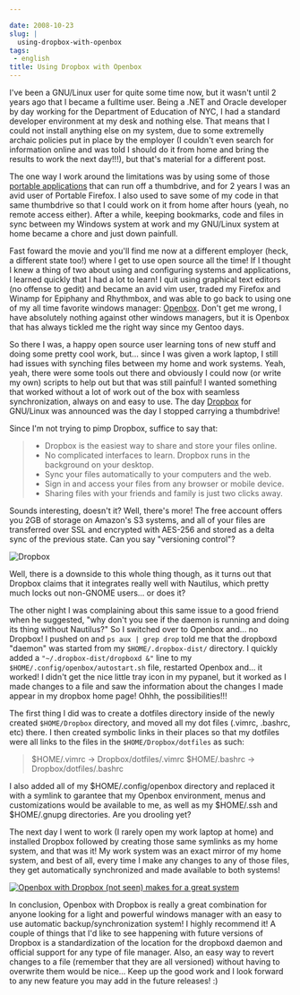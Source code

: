 ```yaml
---

date: 2008-10-23
slug: |
  using-dropbox-with-openbox
tags:
 - english
title: Using Dropbox with Openbox
---
```


I've been a GNU/Linux user for quite some time now, but it wasn't until
2 years ago that I became a fulltime user. Being a .NET and Oracle
developer by day working for the Department of Education of NYC, I had a
standard developer environment at my desk and nothing else. That means
that I could not install anything else on my system, due to some
extremelly archaic policies put in place by the employer (I couldn't
even search for information online and was told I should do it from home
and bring the results to work the next day!!!), but that's material for
a different post.

The one way I work around the limitations was by using some of those
[portable applications](http://portableapps.com/) that can run off a
thumbdrive, and for 2 years I was an avid user of Portable Firefox. I
also used to save some of my code in that same thumbdrive so that I
could work on it from home after hours (yeah, no remote access either).
After a while, keeping bookmarks, code and files in sync between my
Windows system at work and my GNU/Linux system at home became a chore
and just down painfull.

Fast foward the movie and you'll find me now at a different employer
(heck, a different state too!) where I get to use open source all the
time! If I thought I knew a thing of two about using and configuring
systems and applications, I learned quickly that I had a lot to learn! I
quit using graphical text editors (no offense to gedit) and became an
avid vim user, traded my Firefox and Winamp for Epiphany and Rhythmbox,
and was able to go back to using one of my all time favorite windows
manager: [Openbox](http://icculus.org/openbox/index.php/Main_Page).
Don't get me wrong, I have absolutely nothing against other windows
managers, but it is Openbox that has always tickled me the right way
since my Gentoo days.

So there I was, a happy open source user learning tons of new stuff and
doing some pretty cool work, but... since I was given a work laptop, I
still had issues with synching files between my home and work systems.
Yeah, yeah, there were some tools out there and obviously I could now
(or write my own) scripts to help out but that was still painful! I
wanted something that worked without a lot of work out of the box with
seamless synchronization, always on and easy to use. The day
[Dropbox](http://www.getdropbox.com/) for GNU/Linux was announced was
the day I stopped carrying a thumbdrive!

Since I'm not trying to pimp Dropbox, suffice to say that:

> -   Dropbox is the easiest way to share and store your files online.
> -   No complicated interfaces to learn. Dropbox runs in the background
>     on your desktop.
> -   Sync your files automatically to your computers and the web.
> -   Sign in and access your files from any browser or mobile device.
> -   Sharing files with your friends and family is just two clicks
>     away.

Sounds interesting, doesn't it? Well, there's more! The free account
offers you 2GB of storage on Amazon's S3 systems, and all of your files
are transferred over SSL and encrypted with AES-256 and stored as a
delta sync of the previous state. Can you say "versioning control"?

![Dropbox](https://www.getdropbox.com/static/images/tour3b.png)

Well, there is a downside to this whole thing though, as it turns out
that Dropbox claims that it integrates really well with Nautilus, which
pretty much locks out non-GNOME users... or does it?

The other night I was complaining about this same issue to a good friend
when he suggested, "why don't you see if the daemon is running and doing
its thing without Nautilus?" So I switched over to Openbox and... no
Dropbox! I pushed on and `ps aux | grep drop` told me that the dropboxd
"daemon" was started from my `$HOME/.dropbox-dist/` directory. I quickly
added a `"~/.dropbox-dist/dropboxd &"` line to my
`$HOME/.config/openbox/autostart.sh` file, restarted Openbox and... it
worked! I didn't get the nice little tray icon in my pypanel, but it
worked as I made changes to a file and saw the information about the
changes I made appear in my dropbox home page! Ohhh, the
possibilities!!!

The first thing I did was to create a dotfiles directory inside of the
newly created `$HOME/Dropbox` directory, and moved all my dot files
(.vimrc, .bashrc, etc) there. I then created symbolic links in their
places so that my dotfiles were all links to the files in the
`$HOME/Dropbox/dotfiles` as such:

> \$HOME/.vimrc -\> Dropbox/dotfiles/.vimrc \$HOME/.bashrc -\>
> Dropbox/dotfiles/.bashrc

I also added all of my \$HOME/.config/openbox directory and replaced it
with a symlink to garantee that my Openbox environment, menus and
customizations would be available to me, as well as my \$HOME/.ssh and
\$HOME/.gnupg directories. Are you drooling yet?

The next day I went to work (I rarely open my work laptop at home) and
installed Dropbox followed by creating those same symlinks as my home
system, and that was it! My work system was an exact mirror of my home
system, and best of all, every time I make any changes to any of those
files, they get automatically synchronized and made available to both
systems!

[![Openbox with Dropbox (not seen) makes for a great
system](http://farm4.static.flickr.com/3003/2948601731_c75de0fd08.jpg)](http://www.flickr.com/photos/ogmaciel/2948601731/)

In conclusion, Openbox with Dropbox is really a great combination for
anyone looking for a light and powerful windows manager with an easy to
use automatic backup/synchronization system! I highly recommend it! A
couple of things that I'd like to see happening with future versions of
Dropbox is a standardization of the location for the dropboxd daemon and
official support for any type of file manager. Also, an easy way to
revert changes to a file (remember that they are all versioned) without
having to overwrite them would be nice... Keep up the good work and I
look forward to any new feature you may add in the future releases! :)
